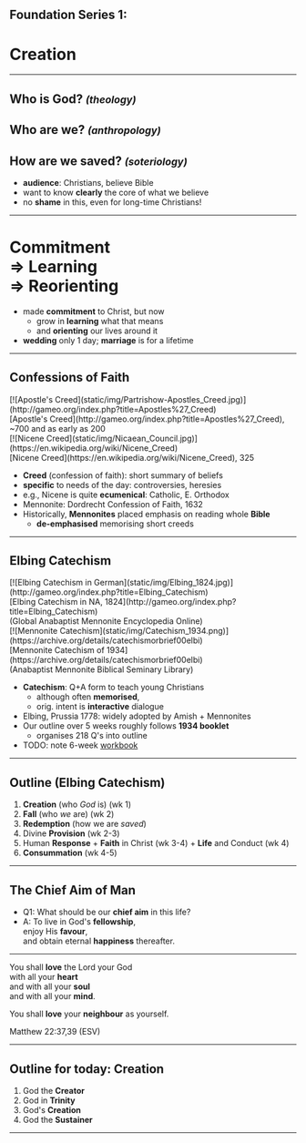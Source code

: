 <!-- .slide: data-background-image="https://sermons.seanho.com/img/bg/unsplash-IEHPDNk2-8w-matterhorn.jpg" -->
## Foundation Series 1:
# Creation

---
<!-- .slide: data-background="white" -->
## Who is **God**? <small>*(theology)*</small>
## Who are **we**? <small>*(anthropology)*</small>
## How are we **saved**? <small>*(soteriology)*</small>

>>>
+ **audience**: Christians, believe Bible
+ want to know **clearly** the core of what we believe
+ no **shame** in this, even for long-time Christians!

---
<!-- .slide: data-background-image="https://sermons.seanho.com/img/bg/unsplash-llWjwo200fo-wedding_hands.jpg" -->
# Commitment <br/> &rArr; Learning <br/> &rArr; Reorienting

>>>
+ made **commitment** to Christ, but now
  + grow in **learning** what that means
  + and **orienting** our lives around it
+ **wedding** only 1 day; **marriage** is for a lifetime

---
## Confessions of Faith
<div class="imgbox"><div>
[![Apostle's Creed](static/img/Partrishow-Apostles_Creed.jpg)](http://gameo.org/index.php?title=Apostles%27_Creed)
<div class="caption">
[Apostle's Creed](http://gameo.org/index.php?title=Apostles%27_Creed), ~700 and as early as 200
</div>
</div><div>
[![Nicene Creed](static/img/Nicaean_Council.jpg)](https://en.wikipedia.org/wiki/Nicene_Creed)
<div class="caption">
[Nicene Creed](https://en.wikipedia.org/wiki/Nicene_Creed), 325
</div>
</div></div>

>>>
+ **Creed** (confession of faith): short summary of beliefs
+ **specific** to needs of the day: controversies, heresies
+ e.g., Nicene is quite **ecumenical**: Catholic, E. Orthodox
+ Mennonite: Dordrecht Confession of Faith, 1632
+ Historically, **Mennonites** placed emphasis on reading whole **Bible**
  + **de-emphasised** memorising short creeds

---
## Elbing Catechism
<div class="imgbox"><div>
[![Elbing Catechism in German](static/img/Elbing_1824.jpg)](http://gameo.org/index.php?title=Elbing_Catechism)
<div class="caption">
[Elbing Catechism in NA, 1824](http://gameo.org/index.php?title=Elbing_Catechism) <br/>
(Global Anabaptist Mennonite Encyclopedia Online)
</div>
</div><div>
[![Mennonite Catechism](static/img/Catechism_1934.png)](https://archive.org/details/catechismorbrief00elbi)
<div class="caption">
[Mennonite Catechism of 1934](https://archive.org/details/catechismorbrief00elbi) <br/>
(Anabaptist Mennonite Biblical Seminary Library)
</div>
</div></div>

>>>
+ **Catechism**: Q+A form to teach young Christians
  + although often **memorised**,
  + orig. intent is **interactive** dialogue
+ Elbing, Prussia 1778: widely adopted by Amish + Mennonites
+ Our outline over 5 weeks roughly follows **1934 booklet**
  + organises 218 Q's into outline
+ TODO: note 6-week [workbook](https://archive.org/details/catechismworkboo00unse)

---
<!-- .slide: data-background-image="https://sermons.seanho.com/img/bg/unsplash-c333d6YEhi0-bible.jpg" -->
## Outline (Elbing Catechism)
1. **Creation** (who *God* is) <span class="ref">(wk 1)</span>
1. **Fall** (who *we* are) <span class="ref">(wk 2)</span>
1. **Redemption** (how we are *saved*)
  1. Divine **Provision** <span class="ref">(wk 2-3)</span>
  1. Human **Response**
    + **Faith** in Christ <span class="ref">(wk 3-4)</span>
    + **Life** and Conduct <span class="ref">(wk 4)</span>
  1. **Consummation** <span class="ref">(wk 4-5)</span>

---
<!-- .slide: data-background-image="https://sermons.seanho.com/img/bg/unsplash-pZVi92S-ZMs-hands_raised.jpg" -->
## The Chief Aim of Man
+ Q1: What should be our **chief aim** in this life?
+ A: To live in God's **fellowship**, <br/>
  enjoy His **favour**, <br/>
  and obtain eternal **happiness** thereafter.

---
<!-- .slide: data-background-image="https://sermons.seanho.com/img/bg/unsplash-pZVi92S-ZMs-hands_raised.jpg" -->
You shall **love** the Lord your God <br/>
with all your **heart** <br/>
and with all your **soul** <br/>
and with all your **mind**.

You shall **love** your **neighbour** as yourself.

<div class="ref">
Matthew 22:37,39 (ESV)
</div>

---
<!-- .slide: data-background-image="https://sermons.seanho.com/img/bg/unsplash-IEHPDNk2-8w-matterhorn.jpg" -->
## Outline for today: Creation
1. God the **Creator**
1. God in **Trinity**
1. God's **Creation**
1. God the **Sustainer**

---
<!-- .slide: data-background-image="https://sermons.seanho.com/img/bg/unsplash-IEHPDNk2-8w-matterhorn.jpg" class="empty" -->
